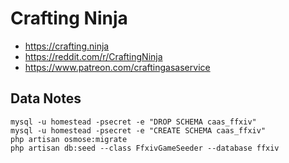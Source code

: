 # Crafting Ninja

- https://crafting.ninja
- https://reddit.com/r/CraftingNinja
- https://www.patreon.com/craftingasaservice

## Data Notes

```
mysql -u homestead -psecret -e "DROP SCHEMA caas_ffxiv"
mysql -u homestead -psecret -e "CREATE SCHEMA caas_ffxiv"
php artisan osmose:migrate
php artisan db:seed --class FfxivGameSeeder --database ffxiv
```
